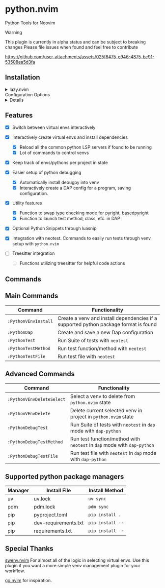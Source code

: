 # python.nvim

Python Tools for Neovim

> [!WARNING]
> This plugin is currently in alpha status and can be subject to breaking changes
> Please file issues when found and feel free to contribute

https://github.com/user-attachments/assets/025f8475-e946-4875-bc91-53508ea5d3fa

## Installation

<details>
<summary>lazy.nvim</summary>

**Example Config**

```lua
return {
  ---@module 'python'
  {
    "joshzcold/python.nvim",
    ---@type python.Config
    opts = { ---@diagnostic disable-line: missing-fields`
    },
    init = function()
      vim.api.nvim_set_keymap(
        "n",
        "<leader>pv",
        '<cmd>lua require("python.venv").pick_venv()<cr>',
        { desc = "Python pick venv" }
      )
    end,
  }
}
```

**Include Snippets** by enabling `python_lua_snippets` and adding LuaSnip as a dependency

```lua
return {
  ---@module 'python'
  {
    "joshzcold/python.nvim",
    ---@type python.Config
    opts = { ---@diagnostic disable-line: missing-fields`
        python_lua_snippets = true
    },
  }
}
```

</details>

<summary>Configuration Options</summary>

<details>

```lua
return {
  ---@module 'python'
  {
    "joshzcold/python.nvim",
    ---@type python.Config
    opts = { ---@diagnostic disable-line: missing-fields`
        -- Should return a list of tables with a `name` and a `path` entry each.
        -- Gets the argument `venvs_path` set below.
        -- By default just lists the entries in `venvs_path`.
        ---@return VEnv[]
        get_venvs = function(venvs_path)
            return require('python.venv').get_venvs(venvs_path)
        end,
        -- Path for venvs picker
        venvs_path = vim.fn.expand('~/.virtualenvs'),
        -- Something to do after setting an environment
        post_set_venv = nil,
        -- base path for creating new venvs
        auto_create_venv_path = function(parent_dir)
            return vim.fs.joinpath(parent_dir, '.venv')
        end,
        -- Patterns for autocmd LspAttach that trigger the auto venv logic
        -- Add onto this list if you depend on venvs for other file types
        -- like .yaml, .yml for ansible
        auto_venv_lsp_attach_patterns = { "*.py" },

        -- Filetypes to activate commands for python.nvim
        command_setup_filetypes = { "python" },

        -- Load python.nvim python snippets
        python_lua_snippets = false,

        -- Settings regarding ui handling
        ui = {
            -- Amount of time to pause closing of ui after a finished task
            ui_close_timeout = 5000,
            -- zindex of new ui elements.
            zindex = 999,
            -- Default ui style for interfaces created by python.nvim
            ---@alias python_ui_default_style "'popup'|nil"
            default_ui_style = "popup",
            popup = {
            demensions = {
                width = "60",
                height = "25"
            }
            }
        },

        -- Tell neotest-python which test runner to use
        test = {
            test_runner = "pytest"
        }
    }
  }
}

```

</details>

## Features

- [x] Switch between virtual envs interactively
- [x] Interactively create virtual envs and install dependencies

  - [x] Reload all the common python LSP servers if found to be running
  - [x] Lot of commands to control venvs

- [x] Keep track of envs/pythons per project in state

- [x] Easier setup of python debugging

  - [x] Automatically install debugpy into venv
  - [x] Interactively create a DAP config for a program, saving configuration.

- [x] Utility features

  - [x] Function to swap type checking mode for pyright, basedpyright
  - [x] Function to launch test method, class, etc. in DAP

- [x] Optional Python Snippets through luasnip

- [x] Integration with neotest. Commands to easily run tests through venv setup with `python.nvim`

- [ ] Treesitter integration
  - [ ] Functions utilizing treesitter for helpful code actions

## Commands

## Main Commands

| Command              | Functionality                                                                        |
| -------------------- | ------------------------------------------------------------------------------------ |
| `:PythonVEnvInstall` | Create a venv and install dependencies if a supported python package format is found |
| `:PythonDap`         | Create and save a new Dap configuration                                              |
| `:PythonTest`        | Run Suite of tests with `neotest`                                                    |
| `:PythonTestMethod`  | Run test function/method with `neotest`                                              |
| `:PythonTestFile`    | Run test file with `neotest`                                                         |

## Advanced Commands

| Command                   | Functionality                                                           |
| ------------------------- | ----------------------------------------------------------------------- |
| `:PythonVEnvDeleteSelect` | Select a venv to delete from `python.nvim` state                        |
| `:PythonVEnvDelete`       | Delete current selected venv in project in `python.nvim` state          |
| `:PythonDebugTest`        | Run Suite of tests with `neotest` in `dap` mode with `dap-python`       |
| `:PythonDebugTestMethod`  | Run test function/method with `neotest` in `dap` mode with `dap-python` |
| `:PythonDebugTestFile`    | Run test file with `neotest` in `dap` mode with `dap-python`            |

## Supported python package managers

| Manager | Install File         | Install Method   |
| ------- | -------------------- | ---------------- |
| uv      | uv.lock              | `uv sync`        |
| pdm     | pdm.lock             | `pdm sync`       |
| pip     | pyproject.toml       | `pip install .`  |
| pip     | dev-requirements.txt | `pip install -r` |
| pip     | requirements.txt     | `pip install -r` |

## Special Thanks

[swenv.nvim](https://github.com/AckslD/swenv.nvim) For almost all of the logic in selecting virtual envs.
Use this plugin if you want a more simple venv management plugin for your workflow.

[go.nvim](https://github.com/ray-x/go.nvim) for inspiration.
```
